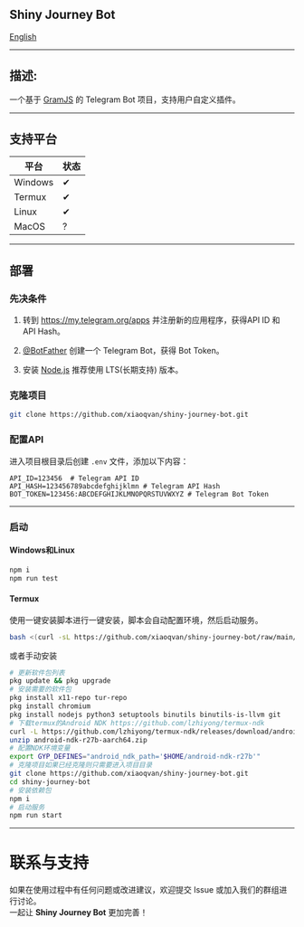 **Shiny Journey Bot**
---

[English](../README.md)


---

## 描述:

一个基于 [GramJS](https://github.com/gram-js/gramjs) 的 Telegram Bot 项目，支持用户自定义插件。
***
## 支持平台

| 平台       | 状态 |
|----------|----|
| Windows  | ✔  |
| Termux  | ✔  |
| Linux   | ✔  |
| MacOS   | ?  |

---

## 部署

### 先决条件

1. 转到 https://my.telegram.org/apps 并注册新的应用程序，获得API ID 和 API Hash。

2. [@BotFather](https://t.me/BotFather) 创建一个 Telegram Bot，获得 Bot Token。

3. 安装 [Node.js](https://nodejs.org/) 推荐使用 LTS(长期支持) 版本。

### 克隆项目

```bash
git clone https://github.com/xiaoqvan/shiny-journey-bot.git
```

### 配置API


进入项目根目录后创建 `.env` 文件，添加以下内容：

```dotenv
API_ID=123456  # Telegram API ID
API_HASH=123456789abcdefghijklmn # Telegram API Hash
BOT_TOKEN=123456:ABCDEFGHIJKLMNOPQRSTUVWXYZ # Telegram Bot Token
```

---

### 启动

#### Windows和Linux
   ```bash
   npm i
   npm run test
   ```

#### **Termux**
使用一键安装脚本进行一键安装，脚本会自动配置环境，然后启动服务。
```bash
bash <(curl -sL https://github.com/xiaoqvan/shiny-journey-bot/raw/main/scripts/termux.sh)
```
或者手动安装
```bash
# 更新软件包列表
pkg update && pkg upgrade
# 安装需要的软件包
pkg install x11-repo tur-repo
pkg install chromium
pkg install nodejs python3 setuptools binutils binutils-is-llvm git
# 下载termux的Android NDK https://github.com/lzhiyong/termux-ndk
curl -L https://github.com/lzhiyong/termux-ndk/releases/download/android-ndk/android-ndk-r27b-aarch64.zip
unzip android-ndk-r27b-aarch64.zip
# 配置NDK环境变量
export GYP_DEFINES="android_ndk_path='$HOME/android-ndk-r27b'"
# 克隆项目如果已经克隆则只需要进入项目目录
git clone https://github.com/xiaoqvan/shiny-journey-bot.git
cd shiny-journey-bot
# 安装依赖包
npm i
# 启动服务
npm run start
```
---

# 联系与支持

如果在使用过程中有任何问题或改进建议，欢迎提交 Issue 或加入我们的群组进行讨论。  
一起让 **Shiny Journey Bot** 更加完善！
